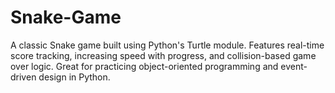 # Snake-Game
A classic Snake game built using Python's Turtle module.
Features real-time score tracking, increasing speed with progress, and collision-based game over logic.
Great for practicing object-oriented programming and event-driven design in Python.
